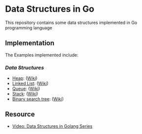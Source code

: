 # Data Structures in Go
This repository contains some data structures implemented in Go programming language

## Implementation
The Examples implemented include:
### _Data Structures_ 
- [Heap](https://github.com/MatheusCarmo1108/data-structures-in-go/blob/master/data-structure/heap/heap.go): ([Wiki](https://en.wikipedia.org/wiki/Heap_(data_structure)))
- [Linked List](https://github.com/MatheusCarmo1108/data-structures-in-go/blob/master/data-structure/linked-list/linkedList.go): ([Wiki](https://en.wikipedia.org/wiki/Linked_list))
- [Queue](https://github.com/MatheusCarmo1108/data-structures-in-go/blob/master/data-structure/stack-queue/queue/queue.go): ([Wiki](https://en.wikipedia.org/wiki/Queue_(abstract_data_type)))
- [Stack](https://github.com/MatheusCarmo1108/data-structures-in-go/blob/master/data-structure/stack-queue/stack/stack.go): ([Wiki](https://en.wikipedia.org/wiki/Stack_(abstract_data_type)))
- [Binary search tree](https://github.com/MatheusCarmo1108/data-structures-in-go/blob/master/data-structure/binary-search-tree/binarySearchTree.go): ([Wiki](https://en.wikipedia.org/wiki/Binary_search_tree))

## Resource
- [Video: Data Structures in Golang Series](https://www.youtube.com/playlist?list=PL0q7mDmXPZm7s7weikYLpNZBKk5dCoWm6)
